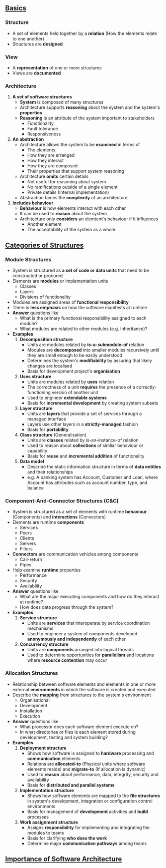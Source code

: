 ## [Basics](#)

### Structure
- A set of elements held together by a **relation** (How the elements relate to one another)
- Structures are **designed**

### View 
- A **representation** of one or more structures
- Views are **documented**

### Architecture
1. **A set of software structures**
   - **System** is composed of many structures
   - Architecture supports **reasoning** about the system and the system's **properties**
   - **Reasoning** is an attribute of the system important to stakeholders
      - Functionality
      - Fault tolerance
      - Responsiveness
2. **An abstraction**
   - Architecture allows the system to be **examined** in terms of
      - The elements
      - How they are arranged
      - How they interact
      - How they are composed
      - Their properties that support system reasoning
   - Architecture **omits** certain details
      - Not useful for reasoning about system
      - No ramifications outside of a single element
      - Private details (Internal implementation)
   - Abstraction tames the **complexity** of an architecture
3. **Includes behaviour**
   - **Behaviour** is how elements interact with each other
   - It can be used to **reason** about the system
   - Architecture only **considers** an elemtent's behaviour if it influences
      - Another element
      - The acceptability of the system as a whole

## [Categories of Structures](#)

### Module Structures
- System is structured as **a set of code or data units** that need to be constructed or procured
- Elements are **modules** or implementation units
   - Classes
   - Layers
   - Divisions of functionality
- Modules are assigned areas of **functional responsibility**
- There is **less emphasis** on how the software manifests at runtime
- **Answer** questions like
   - What is the primary functional responsibility assigned to each module?
   - What modules are related to other modules (e.g. Inheritance)?
- **Examples**
   1. **Decomposition structure**
      - Units are modules related by **is-a-submodule-of** relation
      - Modules are **decomposed** into smaller modules recursively until they are small enough to be easily understood
      - Determines the system's **modifiability** by assuring that likely changes are localised 
      - Basis for development project's **organisation**
   2. **Uses structure**
      - Units are modules related by **uses** relation
      - The correctness of a unit **requires** the presence of a correctly-functioning version of another unit
      - Used to engineer **extendable systems**
      - Basis for **incremental development** by creating system subsets
   3. **Layer structure**
      - Units are **layers** that provide a set of services through a managed interface
      - Layers use other layers in a **strictly-managed** fashion
      - Basis for **portability**
   4. **Class structure** (Generalisation)
      - Units are **classes** related by is-an-instance-of relation 
      - Used to reason about **collections** of simliar behaviour or capability
      - Basis for **reuse** and **incremental addition** of functionality
   5. **Data model**
      - Describe the static information structure in terms of **data entities** and their relationships
      - e.g. A banking system has Account, Customer and Loan, where Account has attributes such as account number, type, and balance

### Component-And-Connector Structures (C&C)
- System is structured as a set of elements with runtime **behaviour** (Components) and **interactions** (Connectors)
- Elements are runtime **components**
   - Services
   - Peers
   - Clients
   - Servers
   - Filters
- **Connectors** are communication vehicles among components
   - Call-return
   - Pipes
- Help examine **runtime** properties 
   - Performance
   - Security
   - Availability
- **Answer** questions like
   - What are the major executing components and how do they interact at runtime?
   - How does data progress through the system?
- **Examples**
   1. **Service structure**
      - Units are **services** that interoperate by service coordination mechanisms
      - Used to engineer a system of components developed **anonymously and independently** of each other
   2. **Concurrency structure**
      - Units are **components** arranged into logical threads
      - Used to determine opportunities for **parallelism** and locations where **resource contention** may occur

### Allocation Structures
- Relationship between software elements and elements in one or more external **environments** in which the software is created and executed
- Describe the **mapping** from structures to the system's environment
   - Organisational
   - Development
   - Installation
   - Execution
- **Answer** questions like
   - What processor does each software element execute on?
   - In what directories or files is each element stored during development, testing and system building?
- **Examples**
   1. **Deployment structure**
      - Shows how software is assigned to **hardware** processing and **communication** elements
      - Relations are **allocated-to** (Physical units where software elements reside) and **migrate-to** (If allocation is dynamic)
      - Used to **reason** about performance, data, integrity, security and availability
      - Basis for **distributed and parallel systems**
   2. **Implementation structure**
      - Shows how software elements are mapped to the **file structures** in system's development, integration or configuration control environments
      - Basis for management of **development** activities and **build** processes
   3. **Work assignment structure**
      - Assigns **responsibility** for implementing and integrating the modules to teams
      - Basis for clarifying **who does the work**
      - Determine major **communication pathways** among teams

## [Importance of Software Architecture](#)

